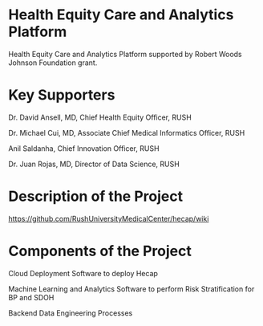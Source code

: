 # Health Equity Care and Analytics Platform

Health Equity Care and Analytics Platform supported by Robert Woods Johnson Foundation grant.

# Key Supporters
Dr. David Ansell, MD, Chief Health Equity Officer, RUSH

Dr. Michael Cui, MD, Associate Chief Medical Informatics Officer, RUSH

Anil Saldanha, Chief Innovation Officer, RUSH

Dr. Juan Rojas, MD, Director of Data Science, RUSH

# Description of the Project
https://github.com/RushUniversityMedicalCenter/hecap/wiki

# Components of the Project
Cloud Deployment Software to deploy Hecap

Machine Learning and Analytics Software to perform Risk Stratification for BP and SDOH

Backend Data Engineering Processes
